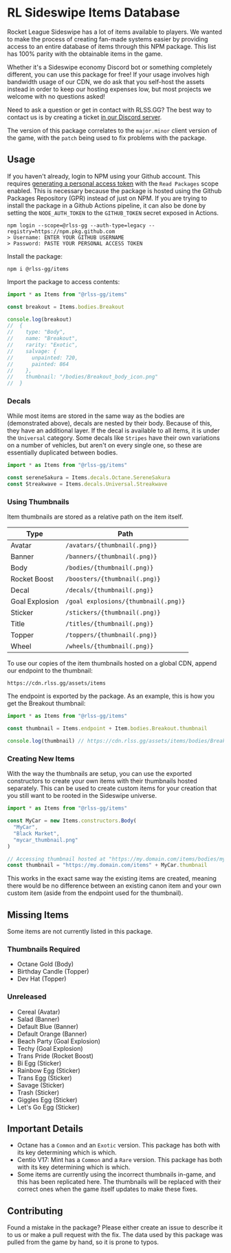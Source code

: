 # RL Sideswipe Items Database

Rocket League Sideswipe has a lot of items available to players. We wanted to make the process of creating fan-made systems easier by providing access to an entire database of items through this NPM package. This list has 100% parity with the obtainable items in the game.

Whether it's a Sideswipe economy Discord bot or something completely different, you can use this package for free! If your usage involves high bandwidth usage of our CDN, we do ask that you self-host the assets instead in order to keep our hosting expenses low, but most projects we welcome with no questions asked!

Need to ask a question or get in contact with RLSS.GG? The best way to contact us is by creating a ticket [in our Discord server](https://rlss.gg/discord).

The version of this package correlates to the `major.minor` client version of the game, with the `patch` being used to fix problems with the package.

## Usage

If you haven't already, login to NPM using your Github account. This requires [generating a personal access token](https://docs.github.com/en/enterprise-cloud@latest/authentication/keeping-your-account-and-data-secure/managing-your-personal-access-tokens) with the `Read Packages` scope enabled. This is necessary because the package is hosted using the Github Packages Repository (GPR) instead of just on NPM. If you are trying to install the package in a Github Actions pipeline, it can also be done by setting the `NODE_AUTH_TOKEN` to the `GITHUB_TOKEN` secret exposed in Actions.

```
npm login --scope=@rlss-gg --auth-type=legacy --registry=https://npm.pkg.github.com
> Username: ENTER YOUR GITHUB USERNAME
> Password: PASTE YOUR PERSONAL ACCESS TOKEN
```

Install the package:

```
npm i @rlss-gg/items
```

Import the package to access contents:

```ts
import * as Items from "@rlss-gg/items"

const breakout = Items.bodies.Breakout

console.log(breakout)
//  {
//    type: "Body",
//    name: "Breakout",
//    rarity: "Exotic",
//    salvage: {
//      unpainted: 720,
//      painted: 864
//    },
//    thumbnail: "/bodies/Breakout_body_icon.png"
//  }
```

### Decals

While most items are stored in the same way as the bodies are (demonstrated above), decals are nested by their body. Because of this, they have an additional layer. If the decal is available to all items, it is under the `Universal` category. Some decals like `Stripes` have their own variations on a number of vehicles, but aren't on every single one, so these are essentially duplicated between bodies.

```ts
import * as Items from "@rlss-gg/items"

const sereneSakura = Items.decals.Octane.SereneSakura
const Streakwave = Items.decals.Universal.Streakwave
```

### Using Thumbnails

Item thumbnails are stored as a relative path on the item itself.

| Type           | Path                                 |
| -------------- | ------------------------------------ |
| Avatar         | `/avatars/{thumbnail(.png)}`         |
| Banner         | `/banners/{thumbnail(.png)}`         |
| Body           | `/bodies/{thumbnail(.png)}`          |
| Rocket Boost   | `/boosters/{thumbnail(.png)}`        |
| Decal          | `/decals/{thumbnail(.png)}`          |
| Goal Explosion | `/goal explosions/{thumbnail(.png)}` |
| Sticker        | `/stickers/{thumbnail(.png)}`        |
| Title          | `/titles/{thumbnail(.png)}`          |
| Topper         | `/toppers/{thumbnail(.png)}`         |
| Wheel          | `/wheels/{thumbnail(.png)}`          |

To use our copies of the item thumbnails hosted on a global CDN, append our endpoint to the thumbnail:

```
https://cdn.rlss.gg/assets/items
```

The endpoint is exported by the package. As an example, this is how you get the Breakout thumbnail:

```ts
import * as Items from "@rlss-gg/items"

const thumbnail = Items.endpoint + Item.bodies.Breakout.thumbnail

console.log(thumbnail) // https://cdn.rlss.gg/assets/items/bodies/Breakout_body_icon.png
```

### Creating New Items

With the way the thumbnails are setup, you can use the exported constructors to create your own items with their thumbnails hosted separately. This can be used to create custom items for your creation that you still want to be rooted in the Sideswipe universe.

```ts
import * as Items from "@rlss-gg/items"

const MyCar = new Items.constructors.Body(
  "MyCar",
  "Black Market",
  "mycar_thumbnail.png"
)

// Accessing thumbnail hosted at "https://my.domain.com/items/bodies/mycar_thumbnail.png"
const thumbnail = "https://my.domain.com/items" + MyCar.thumbnail
```

This works in the exact same way the existing items are created, meaning there would be no difference between an existing canon item and your own custom item (aside from the endpoint used for the thumbnail).

## Missing Items

Some items are not currently listed in this package.

### Thumbnails Required

- Octane Gold (Body)
- Birthday Candle (Topper)
- Dev Hat (Topper)

### Unreleased

- Cereal (Avatar)
- Salad (Banner)
- Default Blue (Banner)
- Default Orange (Banner)
- Beach Party (Goal Explosion)
- Techy (Goal Explosion)
- Trans Pride (Rocket Boost)
- Bi Egg (Sticker)
- Rainbow Egg (Sticker)
- Trans Egg (Sticker)
- Savage (Sticker)
- Trash (Sticker)
- Giggles Egg (Sticker)
- Let's Go Egg (Sticker)

## Important Details

- Octane has a `Common` and an `Exotic` version. This package has both with its key determining which is which.
- Centio V17: Mint has a `Common` and a `Rare` version. This package has both with its key determining which is which.
- Some items are currently using the incorrect thumbnails in-game, and this has been replicated here. The thumbnails will be replaced with their correct ones when the game itself updates to make these fixes.

## Contributing

Found a mistake in the package? Please either create an issue to describe it to us or make a pull request with the fix. The data used by this package was pulled from the game by hand, so it is prone to typos.
